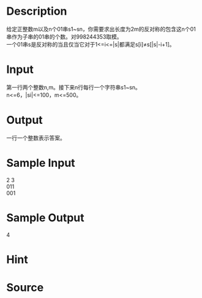 
# Description

<div class="content"><div>给定正整数m以及n个01串s1~sn，你需要求出长度为2m的反对称的包含这n个01串作为子串的01串的个数。对998244353取模。</div>
<div>一个01串s是反对称的当且仅当它对于1&lt;=i&lt;=|s|都满足s[i]≠s[|s|-i+1]。</div>
<p></p></div>

# Input

<div class="content"><div>第一行两个整数n,m。接下来n行每行一个字符串s1~sn。</div>
<div>n&lt;=6，|si|&lt;=100，m&lt;=500。</div>
<p></p></div>

# Output

<div class="content"><div>一行一个整数表示答案。</div>
<p></p></div>

# Sample Input

<div class="content"><span class="sampledata">2 3<br/>
011<br/>
001</span></div>

# Sample Output

<div class="content"><span class="sampledata">4</span></div>

# Hint

<div class="content"><p></p></div>

# Source

<div class="content"><p><a href="problemset.php?search="></a></p></div>


